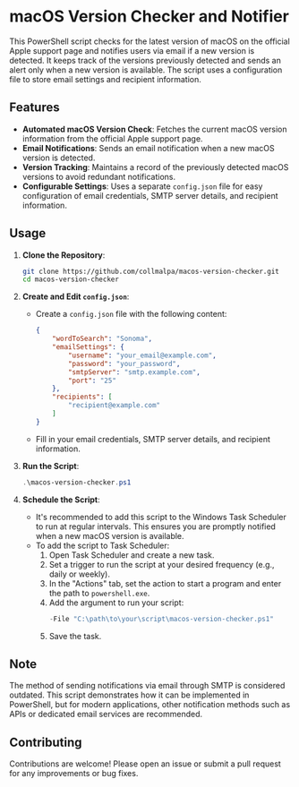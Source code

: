 # macOS Version Checker and Notifier

This PowerShell script checks for the latest version of macOS on the official Apple support page and notifies users via email if a new version is detected. It keeps track of the versions previously detected and sends an alert only when a new version is available. The script uses a configuration file to store email settings and recipient information.

## Features

- **Automated macOS Version Check**: Fetches the current macOS version information from the official Apple support page.
- **Email Notifications**: Sends an email notification when a new macOS version is detected.
- **Version Tracking**: Maintains a record of the previously detected macOS versions to avoid redundant notifications.
- **Configurable Settings**: Uses a separate `config.json` file for easy configuration of email credentials, SMTP server details, and recipient information.

## Usage

1. **Clone the Repository**:
    ```sh
    git clone https://github.com/collmalpa/macos-version-checker.git
    cd macos-version-checker
    ```

2. **Create and Edit `config.json`**:
    - Create a `config.json` file with the following content:
      ```json
      {
          "wordToSearch": "Sonoma",
          "emailSettings": {
              "username": "your_email@example.com",
              "password": "your_password",
              "smtpServer": "smtp.example.com",
              "port": "25"
          },
          "recipients": [
              "recipient@example.com"
          ]
      }
      ```
    - Fill in your email credentials, SMTP server details, and recipient information.

3. **Run the Script**:
    ```powershell
    .\macos-version-checker.ps1
    ```

4. **Schedule the Script**:
    - It's recommended to add this script to the Windows Task Scheduler to run at regular intervals. This ensures you are promptly notified when a new macOS version is available.
    - To add the script to Task Scheduler:
        1. Open Task Scheduler and create a new task.
        2. Set a trigger to run the script at your desired frequency (e.g., daily or weekly).
        3. In the "Actions" tab, set the action to start a program and enter the path to `powershell.exe`.
        4. Add the argument to run your script:
           ```powershell
           -File "C:\path\to\your\script\macos-version-checker.ps1"
           ```
        5. Save the task.

## Note

The method of sending notifications via email through SMTP is considered outdated. This script demonstrates how it can be implemented in PowerShell, but for modern applications, other notification methods such as APIs or dedicated email services are recommended.

## Contributing

Contributions are welcome! Please open an issue or submit a pull request for any improvements or bug fixes.
